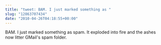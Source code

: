 ```yaml
---
title: "tweet: BAM. I just marked something as "
slug: "12863707434"
date: "2010-04-26T04:18:55+00:00"
---
```

BAM. I just marked something as spam. It exploded into fire and the ashes now litter GMail's spam folder.